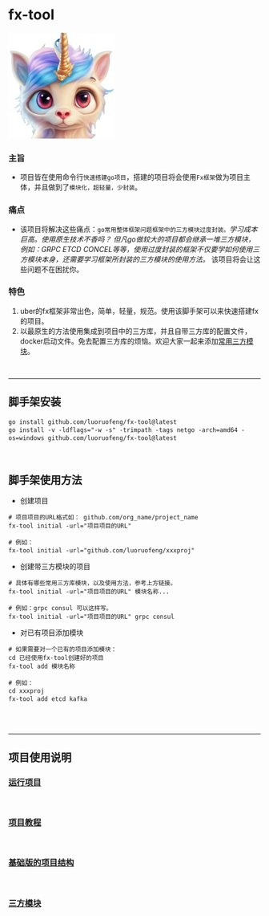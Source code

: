 # fx-tool

![Image text](https://github.com/luoruofeng/fx-tool/blob/master/logo.jpg?raw=true)

### 主旨
* 项目皆在使用命令行`快速搭建go项目`，搭建的项目将会使用`Fx框架`做为项目主体，并且做到了`模块化，超轻量，少封装`。 

### 痛点
* 该项目将解决这些痛点：`go常用整体框架问题框架中的三方模块过度封装。`*学习成本巨高。使用原生技术不香吗？  但凡go做较大的项目都会继承一堆三方模块，例如：GRPC ETCD CONCEL等等，使用过度封装的框架不仅要学如何使用三方模块本身，还需要学习框架所封装的三方模块的使用方法。* 该项目将会让这些问题不在困扰你。

### 特色
1. uber的fx框架非常出色，简单，轻量，规范。使用该脚手架可以来快速搭建fx的项目。  
2. 以最原生的方法使用集成到项目中的三方库，并且自带三方库的配置文件，docker启动文件。免去配置三方库的烦恼。欢迎大家一起来添加[常用三方模块](https://github.com/luoruofeng/fx-component)。     
   

<br>

---
    
## 脚手架安装        
```shell
go install github.com/luoruofeng/fx-tool@latest
go install -v -ldflags="-w -s" -trimpath -tags netgo -arch=amd64 -os=windows github.com/luoruofeng/fx-tool@latest

```

<br>

## 脚手架使用方法
* 创建项目
```shell
# 项目项目的URL格式如： github.com/org_name/project_name
fx-tool initial -url="项目项目的URL"

# 例如：
fx-tool initial -url="github.com/luoruofeng/xxxproj"
```
  
* 创建带三方模块的项目
```shell
# 具体有哪些常用三方库模块，以及使用方法，参考上方链接。
fx-tool initial -url="项目项目的URL" 模块名称...

# 例如：grpc consul 可以这样写。
fx-tool initial -url="项目项目的URL" grpc consul
```

* 对已有项目添加模块
```shell
# 如果需要对一个已有的项目添加模块：
cd 已经使用fx-tool创建好的项目
fx-tool add 模块名称

# 例如：
cd xxxproj
fx-tool add etcd kafka
```

<br>
<br>

---


## 项目使用说明   
### [运行项目](https://github.com/luoruofeng/fxdemo#%E8%BF%90%E8%A1%8C)  

<br>

### [项目教程](https://github.com/luoruofeng/fxdemo#%E6%95%99%E7%A8%8B)  

<br>

### [基础版的项目结构](https://github.com/luoruofeng/fxdemo#%E9%A1%B9%E7%9B%AE%E7%BB%93%E6%9E%84)  

<br>

### [三方模块](https://github.com/luoruofeng/fx-component)

<br>
